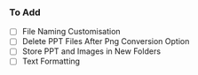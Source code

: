### To Add
- [ ] File Naming Customisation
- [ ] Delete PPT Files After Png Conversion Option
- [ ] Store PPT and Images in New Folders
- [ ] Text Formatting